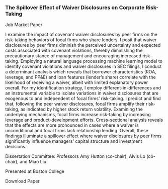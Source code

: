 ### The Spillover Effect of Waiver Disclosures on Corporate Risk-Taking

Job Market Paper

I examine the impact of covenant waiver disclosures by peer firms on the risk-taking behaviors of focal firms who share lenders. I posit that waiver disclosures by peer firms diminish the perceived uncertainty and expected costs associated with covenant violations, thereby diminishing the precautionary stance of management and encouraging increased risk-taking. Employing a natural language processing machine learning model to identify covenant violations and waiver disclosures in SEC filings, I conduct a determinant analysis which reveals that borrower characteristics (ROA, leverage, and PP&E) and loan features (lender’s share) correlate with the likelihood of receiving a waiver, albeit with limited explanatory power overall. For my identification strategy, I employ different-in-differences and an instrumental variable to isolate variations in waiver disclosures that are exogenous to and independent of focal firms’ risk-taking. I predict and find that, following the peer waiver disclosures, focal firms amplify their risk-taking, as indicated by higher stock return volatility. Examining the underlying mechanisms, focal firms increase risk-taking by increasing leverage and product-development efforts. Cross-sectional analysis reveals that the effects are more pronounced in cases where a waiver is unconditional and focal firms lack relationship lending. Overall, these findings illuminate a spillover effect where waiver disclosures by peer firms significantly influence managers' capital structure and investment decisions.

Dissertation Committee: Professors Amy Hutton (co-chair), Alvis Lo (co-chair), and Miao Liu

Presented at Boston College

Download Paper


